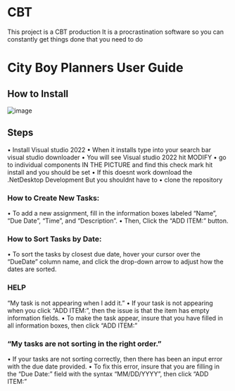 # CBT
This project is a CBT production 
It is a procrastination software so you can constantly get things done that you need to do

# City Boy Planners User Guide

## How to Install
![image](https://github.com/Hubiejr/CBT/assets/59489351/ccfa8287-bd94-45cb-9f36-6fa7648419e2)

## Steps
• Install Visual studio 2022
• When it installs type into your search bar visual studio downloader
• You will see Visual studio 2022 hit MODIFY
• go to individual components IN THE PICTURE and find this check mark hit install and you should be set 
• If this doesnt work download the .NetDesktop Development But you shouldnt have to 
• clone the repository 

  ### How to Create New Tasks:
 •	To add a new assignment, fill in the information boxes labeled “Name”, “Due Date”, “Time”, and “Description”.
 •	Then, Click the “ADD ITEM:” button.


### How to Sort Tasks by Date:

 •	To sort the tasks by closest due date, hover your cursor over the “DueDate” column name, and click the drop-down arrow to adjust how the dates are sorted.



### HELP

 “My task is not appearing when I add it.”
 •	If your task is not appearing when you click “ADD ITEM:”, then the issue is that the item has empty information fields.
 •	To make the task appear, insure that you have filled in all information boxes, then click “ADD ITEM:”


### “My tasks are not sorting in the right order.”
 •	If your tasks are not sorting correctly, then there has been an input error with the due date provided.
 •	To fix this error, insure that you are filling in the “Due Date:” field with the syntax “MM/DD/YYYY”, then click “ADD ITEM:” 
